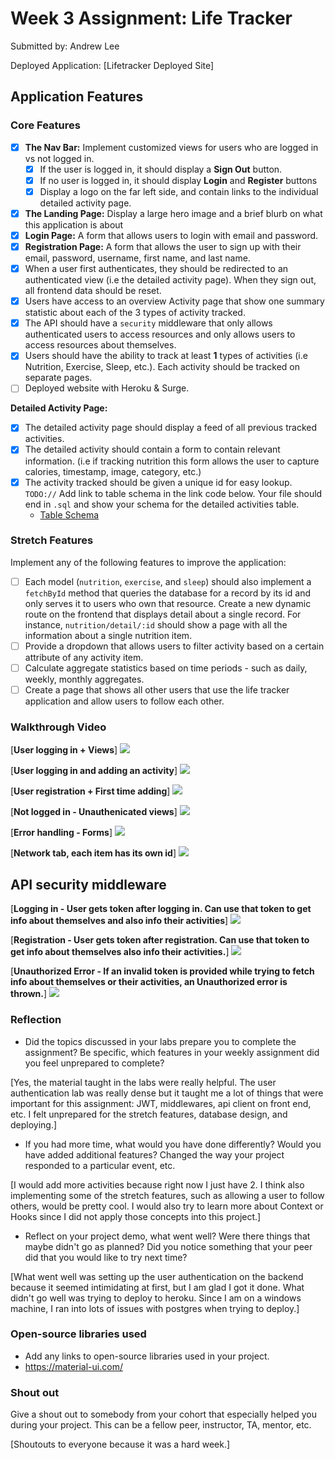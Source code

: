 # Week 3 Assignment: Life Tracker

Submitted by: Andrew Lee

Deployed Application: [Lifetracker Deployed Site]

## Application Features

### Core Features

- [X] **The Nav Bar:** Implement customized views for users who are logged in vs not logged in.
  - [X] If the user is logged in, it should display a **Sign Out** button. 
  - [X] If no user is logged in, it should display **Login** and **Register** buttons
  - [X] Display a logo on the far left side, and contain links to the individual detailed activity page. 
- [X] **The Landing Page:** Display a large hero image and a brief blurb on what this application is about
- [X] **Login Page:** A form that allows users to login with email and password.
- [X] **Registration Page:** A form that allows the user to sign up with their email, password, username, first name, and last name.
- [X] When a user first authenticates, they should be redirected to an authenticated view (i.e the detailed activity page). When they sign out, all frontend data should be reset.
- [X] Users have access to an overview Activity page that show one summary statistic about each of the 3 types of activity tracked.
- [X] The API should have a `security` middleware that only allows authenticated users to access resources and only allows users to access resources about themselves. 
- [X] Users should have the ability to track at least **1** types of activities (i.e Nutrition, Exercise, Sleep, etc.). Each activity should be tracked on separate pages.
- [ ] Deployed website with Heroku & Surge. 

**Detailed Activity Page:**
- [X] The detailed activity page should display a feed of all previous tracked activities.
- [X] The detailed activity should contain a form to contain relevant information. (i.e if tracking nutrition this form allows the user to capture calories, timestamp, image, category, etc.) 
- [X] The activity tracked should be given a unique id for easy lookup.
  `TODO://` Add link to table schema in the link code below. Your file should end in `.sql` and show your schema for the detailed activities table.
  * [Table Schema](https://github.com/f1rstpr/assignment3/blob/main/api/lifetracker-schema.sql) 

### Stretch Features

Implement any of the following features to improve the application:
- [ ] Each model (`nutrition`, `exercise`, and `sleep`) should also implement a `fetchById` method that queries the database for a record by its id and only serves it to users who own that resource. Create a new dynamic route on the frontend that displays detail about a single record. For instance, `nutrition/detail/:id` should show a page with all the information about a single nutrition item.
- [ ] Provide a dropdown that allows users to filter activity based on a certain attribute of any activity item.
- [ ] Calculate aggregate statistics based on time periods - such as daily, weekly, monthly aggregates.
- [ ] Create a page that shows all other users that use the life tracker application and allow users to follow each other.

### Walkthrough Video


[**User logging in + Views**]
![](https://github.com/f1rstpr/assignment3/blob/main/frontend/gifs/userLogin.gif)

[**User logging in and adding an activity**]
![](https://github.com/f1rstpr/assignment3/blob/main/frontend/gifs/userAddToNutrition.gif)

[**User registration + First time adding**]
![](https://github.com/f1rstpr/assignment3/blob/main/frontend/gifs/userRegister.gif)

[**Not logged in - Unauthenicated views**]
![](https://github.com/f1rstpr/assignment3/blob/main/frontend/gifs/userNotLoggedIn.gif)

[**Error handling - Forms**]
![](https://github.com/f1rstpr/assignment3/blob/main/frontend/gifs/ErrorHandling.gif)

[**Network tab, each item has its own id**]
![](https://github.com/f1rstpr/assignment3/blob/main/frontend/gifs/networj.png)


## API security middleware

[**Logging in - User gets token after logging in. Can use that token to get info about themselves and also info their activities**]
![](https://github.com/f1rstpr/assignment3/blob/main/frontend/gifs/securityMiddleware.gif)

[**Registration - User gets token after registration. Can use that token to get info about themselves also info their activities.**]
![](https://github.com/f1rstpr/assignment3/blob/main/frontend/gifs/securityMiddleware2.gif)

[**Unauthorized Error - If an invalid token is provided while trying to fetch info about themselves or their activities, an Unauthorized error is thrown.**]
![](https://github.com/f1rstpr/assignment3/blob/main/frontend/gifs/securityMiddleware3.gif)

### Reflection

* Did the topics discussed in your labs prepare you to complete the assignment? Be specific, which features in your weekly assignment did you feel unprepared to complete?

[Yes, the material taught in the labs were really helpful. The user authentication lab was really dense but it taught me a lot of things that were important for this assignment: JWT, middlewares, api client on front end, etc. I felt unprepared for the stretch features, database design, and deploying.]

* If you had more time, what would you have done differently? Would you have added additional features? Changed the way your project responded to a particular event, etc.
  
[I would add more activities because right now I just have 2. I think also implementing some of the stretch features, such as allowing a user to follow others, would be pretty cool. I would also try to learn more about Context or Hooks since I did not apply those concepts into this project.]

* Reflect on your project demo, what went well? Were there things that maybe didn't go as planned? Did you notice something that your peer did that you would like to try next time?

[What went well was setting up the user authentication on the backend because it seemed intimidating at first, but I am glad I got it done. What didn't go well was trying to deploy to heroku. Since I am on a windows machine, I ran into lots of issues with postgres when trying to deploy.]

### Open-source libraries used

- Add any links to open-source libraries used in your project.
- https://material-ui.com/ 

### Shout out

Give a shout out to somebody from your cohort that especially helped you during your project. This can be a fellow peer, instructor, TA, mentor, etc.

[Shoutouts to everyone because it was a hard week.]





